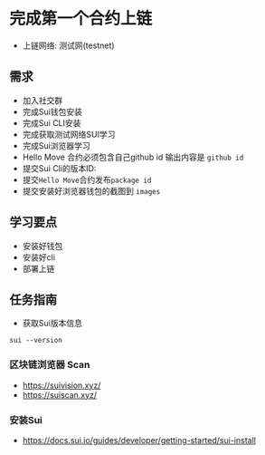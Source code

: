 # 完成第一个合约上链

- 上链网络: 测试网(testnet)

## 需求

- 加入社交群
- 完成Sui钱包安装
- 完成Sui CLI安装
- 完成获取测试网络SUI学习
- 完成Sui浏览器学习
- Hello Move 合约必须包含自己github id 输出内容是 `github id`
- 提交Sui Cli的版本ID:
- 提交`Hello Move`合约发布`package id`
- 提交安装好浏览器钱包的截图到 `images`

## 学习要点

- 安装好钱包
- 安装好cli
- 部署上链

## 任务指南

- 获取Sui版本信息

```shell
sui --version
```

### 区块链浏览器 Scan

- https://suivision.xyz/
- https://suiscan.xyz/

### 安装Sui

- https://docs.sui.io/guides/developer/getting-started/sui-install
